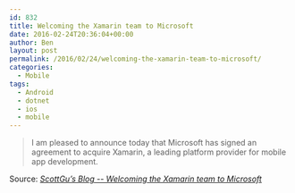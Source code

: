 ```yaml
---
id: 832
title: Welcoming the Xamarin team to Microsoft
date: 2016-02-24T20:36:04+00:00
author: Ben
layout: post
permalink: /2016/02/24/welcoming-the-xamarin-team-to-microsoft/
categories:
  - Mobile
tags:
  - Android
  - dotnet
  - ios
  - mobile
---
```

> I am pleased to announce today that Microsoft has signed an agreement to acquire Xamarin, a leading platform provider for mobile app development.

Source: _[ScottGu&#8217;s Blog -- Welcoming the Xamarin team to Microsoft](http://weblogs.asp.net/scottgu/welcoming-the-xamarin-team-to-Microsoft)_